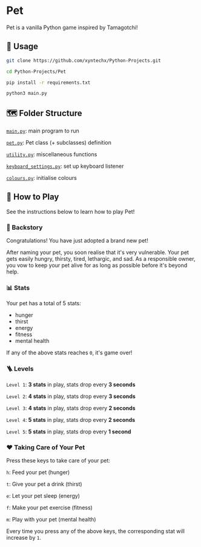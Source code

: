 # Pet
Pet is a vanilla Python game inspired by Tamagotchi!

## 🔨 Usage
```bash
git clone https://github.com/xyntechx/Python-Projects.git
```
```bash
cd Python-Projects/Pet
```
```bash
pip install -r requirements.txt
```
```bash
python3 main.py
```

## 🗺 Folder Structure
[`main.py`](https://github.com/xyntechx/Python-Projects/blob/main/Pet/main.py): main program to run

[`pet.py`](https://github.com/xyntechx/Python-Projects/blob/main/Pet/pet.py): Pet class (+ subclasses) definition

[`utility.py`](https://github.com/xyntechx/Python-Projects/blob/main/Pet/utility.py): miscellaneous functions

[`keyboard_settings.py`](https://github.com/xyntechx/Python-Projects/blob/main/Pet/keyboard_settings.py): set up keyboard listener

[`colours.py`](https://github.com/xyntechx/Python-Projects/blob/main/Pet/colours.py): initialise colours

## 👾 How to Play
See the instructions below to learn how to play Pet!

### 📖 Backstory
Congratulations! You have just adopted a brand new pet!

After naming your pet, you soon realise that it's very vulnerable. Your pet gets easily hungry, thirsty, tired, lethargic, and sad. As a responsible owner, you vow to keep your pet alive for as long as possible before it's beyond help.

### 📊 Stats
Your pet has a total of 5 stats:
- hunger
- thirst
- energy
- fitness
- mental health

If any of the above stats reaches `0`, it's game over!

### 🪜 Levels
`Level 1`: **3 stats** in play, stats drop every **3 seconds**

`Level 2`: **4 stats** in play, stats drop every **3 seconds**

`Level 3`: **4 stats** in play, stats drop every **2 seconds**

`Level 4`: **5 stats** in play, stats drop every **2 seconds**

`Level 5`: **5 stats** in play, stats drop every **1 second**

### ❤️ Taking Care of Your Pet
Press these keys to take care of your pet:

`h`: Feed your pet (hunger)

`t`: Give your pet a drink (thirst)

`e`: Let your pet sleep (energy)

`f`: Make your pet exercise (fitness)

`m`: Play with your pet (mental health)

Every time you press any of the above keys, the corresponding stat will increase by `1`.